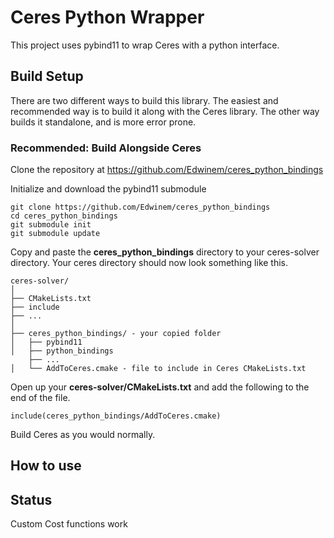 # Ceres Python Wrapper

This project uses pybind11 to wrap Ceres with a python interface.

## Build Setup
There are two different ways to build this library. The easiest and recommended
way is to build it along with the Ceres library. The other way builds it 
standalone, and is more error prone.

### Recommended: Build Alongside Ceres

Clone the repository at https://github.com/Edwinem/ceres_python_bindings

Initialize and download the pybind11 submodule
```shell
git clone https://github.com/Edwinem/ceres_python_bindings
cd ceres_python_bindings
git submodule init
git submodule update
```

Copy and paste the **ceres_python_bindings** directory to your ceres-solver directory.
Your ceres directory should now look something like this.
  ```
  ceres-solver/
  │
  ├── CMakeLists.txt
  ├── include
  ├── ...
  │
  ├── ceres_python_bindings/ - your copied folder
  │   ├── pybind11 
  │   ├── python_bindings
      ├── ...
  │   └── AddToCeres.cmake - file to include in Ceres CMakeLists.txt
```

Open up your **ceres-solver/CMakeLists.txt** and add the following to the end
of the file.

```
include(ceres_python_bindings/AddToCeres.cmake)
```

Build Ceres as you would normally.

## How to use


## Status
Custom Cost functions work